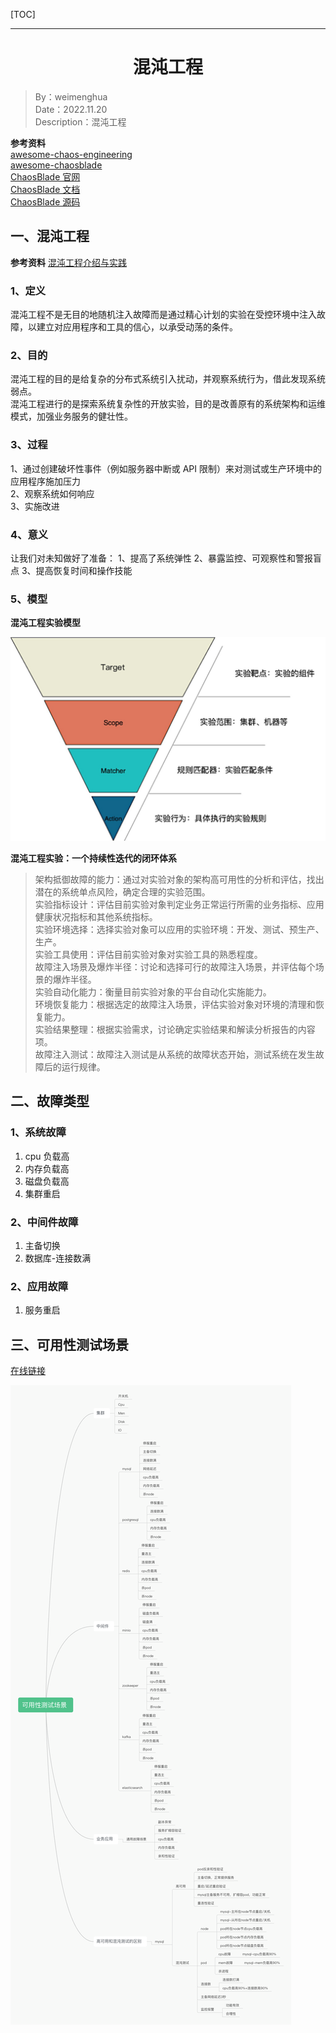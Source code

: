 [TOC]

---

<h1 align="center">混沌工程</h1>

> By：weimenghua  
> Date：2022.11.20    
> Description：混沌工程

**参考资料**  
[awesome-chaos-engineering](https://github.com/dastergon/awesome-chaos-engineering)  
[awesome-chaosblade](https://github.com/chaosblade-io/awesome-chaosblade)  
[ChaosBlade 官网](https://chaosblade.io/)  
[ChaosBlade 文档](https://chaosblade-io.gitbook.io/chaosblade-help-zh-cn/)  
[ChaosBlade 源码](https://github.com/chaosblade-io)



## 一、混沌工程
**参考资料**
[混沌工程介绍与实践](https://github.com/chaosblade-io/awesome-chaosblade/blob/master/articles/%E6%B7%B7%E6%B2%8C%E5%B7%A5%E7%A8%8B%E4%BB%8B%E7%BB%8D%E4%B8%8E%E5%AE%9E%E8%B7%B5.md)

### 1、定义
混沌工程不是无目的地随机注入故障而是通过精心计划的实验在受控环境中注入故障，以建立对应用程序和工具的信心，以承受动荡的条件。

### 2、目的
混沌工程的目的是给复杂的分布式系统引入扰动，并观察系统行为，借此发现系统弱点。  
混沌工程进行的是探索系统复杂性的开放实验，目的是改善原有的系统架构和运维模式，加强业务服务的健壮性。

### 3、过程
1、通过创建破坏性事件（例如服务器中断或 API 限制）来对测试或生产环境中的应用程序施加压力  
2、观察系统如何响应  
3、实施改进

### 4、意义
让我们对未知做好了准备：
1、提高了系统弹性
2、暴露监控、可观察性和警报盲点
3、提高恢复时间和操作技能

### 5、模型
**混沌工程实验模型**

![](img/混沌工程实验模型.jpeg)

**混沌工程实验：一个持续性迭代的闭环体系**  
> 架构抵御故障的能力：通过对实验对象的架构高可用性的分析和评估，找出潜在的系统单点风险，确定合理的实验范围。  
> 实验指标设计：评估目前实验对象判定业务正常运行所需的业务指标、应用健康状况指标和其他系统指标。  
> 实验环境选择：选择实验对象可以应用的实验环境：开发、测试、预生产、生产。  
> 实验工具使用：评估目前实验对象对实验工具的熟悉程度。  
> 故障注入场景及爆炸半径：讨论和选择可行的故障注入场景，并评估每个场景的爆炸半径。  
> 实验自动化能力：衡量目前实验对象的平台自动化实施能力。  
> 环境恢复能力：根据选定的故障注入场景，评估实验对象对环境的清理和恢复能力。  
> 实验结果整理：根据实验需求，讨论确定实验结果和解读分析报告的内容项。  
> 故障注入测试：故障注入测试是从系统的故障状态开始，测试系统在发生故障后的运行规律。  



## 二、故障类型
### 1、系统故障
1. cpu 负载高
2. 内存负载高
3. 磁盘负载高
4. 集群重启

### 2、中间件故障
1. 主备切换
2. 数据库-连接数满

### 2、应用故障
1. 服务重启



## 三、可用性测试场景
[在线链接](https://www.processon.com/mindmap/64d4b12c4e65c16610356c4e)

![](./img/可用性测试场景.png)